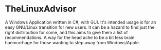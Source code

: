 # TheLinuxAdvisor
A Windows Application written in C#, with GUI. It's intended usage is for an easy GNU/Linux transition for new users. It can be a hazard to find just the right distribution for some, and this aims to give them a list of recommendations. A way for the head ache to be a bit less brain haemorrhage for those wanting to step away from Windows/Apple.  
